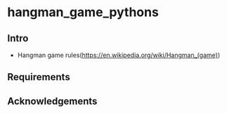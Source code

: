 # hangman_game_pythons
## Intro
- Hangman game rules(https://en.wikipedia.org/wiki/Hangman_(game))
## Requirements
## Acknowledgements
